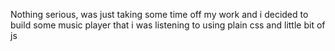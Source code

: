Nothing serious, was just taking some time off my work and i decided to build some music player that i was listening to using plain css and little bit of  js

